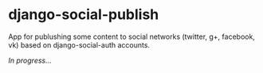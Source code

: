django-social-publish
=====================

App for publushing some content to social networks (twitter, g+, facebook, vk) based on django-social-auth accounts.


*In progress...*
